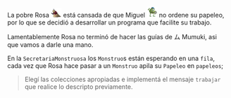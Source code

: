 La pobre Rosa <img src="https://raw.githubusercontent.com/MumukiProject/mumuki-guia-java-practica-colecciones/master/assets/rosa.gif" width="24" heigth="24" style="margin-top: -10px"> está cansada de que Miguel <img src="https://raw.githubusercontent.com/MumukiProject/mumuki-guia-java-practica-colecciones/master/assets/miguel.png" width="24" height="24" style="margin-top: -10px"> no ordene su papeleo, por lo que se decidió a desarrollar un programa que facilite su trabajo. 

Lamentablemente Rosa no terminó de hacer las guías de ム Mumuki, asi que vamos a darle una mano.

En la `SecretariaMonstruosa` los `Monstruo`s están esperando en una `fila`, cada vez que Rosa hace pasar a un `Monstruo` apila su `Papeleo` en `papeleos`;


> Elegí las colecciones apropiadas e implementá el mensaje `trabajar` que realice lo descripto previamente.